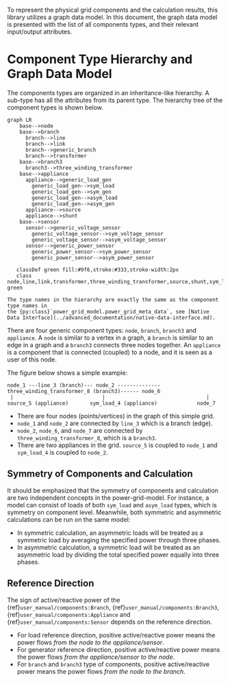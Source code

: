 <!--
SPDX-FileCopyrightText: Contributors to the Power Grid Model project <powergridmodel@lfenergy.org>

SPDX-License-Identifier: MPL-2.0
-->

To represent the physical grid components and the calculation results, this library utilizes a graph data model. In this
document, the graph data model is presented with the list of all components types, and their relevant input/output
attributes.

# Component Type Hierarchy and Graph Data Model

The components types are organized in an inheritance-like hierarchy. A sub-type has all the attributes from its parent
type. The hierarchy tree of the component types is shown below.

```{mermaid}
graph LR
    base-->node
    base-->branch
      branch-->line
      branch-->link
      branch-->generic_branch
      branch-->transformer      
    base-->branch3
      branch3-->three_winding_transformer
    base-->appliance
      appliance-->generic_load_gen
        generic_load_gen-->sym_load
        generic_load_gen-->sym_gen
        generic_load_gen-->asym_load
        generic_load_gen-->asym_gen
      appliance-->source
      appliance-->shunt
    base-->sensor
      sensor-->generic_voltage_sensor
        generic_voltage_sensor-->sym_voltage_sensor
        generic_voltage_sensor-->asym_voltage_sensor
      sensor-->generic_power_sensor
        generic_power_sensor-->sym_power_sensor
        generic_power_sensor-->asym_power_sensor
     
   classDef green fill:#9f6,stroke:#333,stroke-width:2px
   class node,line,link,transformer,three_winding_transformer,source,shunt,sym_load,sym_gen,asym_load,asym_gen,sym_voltage_sensor,asym_voltage_sensor,sym_power_sensor,asym_power_sensor green
```

```{note}
The type names in the hierarchy are exactly the same as the component type names in
the {py:class}`power_grid_model.power_grid_meta_data`, see [Native Data Interface](../advanced_documentation/native-data-interface.md).
```

There are four generic component types: `node`, `branch`, `branch3` and `appliance`. 
A `node` is similar to a vertex in a graph, a `branch` is similar to an edge in a graph and a `branch3` connects three nodes
together. An `appliance` is a component that is connected (coupled) to a node, and it is seen as a user of this node.

The figure below shows a simple example:

```
node_1 ---line_3 (branch)--- node_2 --------------three_winding_transformer_8 (branch3)------ node_6
 |                             |                                 |
source_5 (appliance)       sym_load_4 (appliance)             node_7
```

* There are four nodes (points/vertices) in the graph of this simple grid.
* `node_1` and `node_2` are connected by `line_3` which is a branch (edge).
* `node_2`, `node_6`, and `node_7` are connected by `three_winding_transformer_8`, which is a `branch3`.
* There are two appliances in the grid. `source_5` is coupled to `node_1` and `sym_load_4` is coupled
  to `node_2`.

## Symmetry of Components and Calculation

It should be emphasized that the symmetry of components and calculation are two independent concepts in the power-grid-model. For
instance, a model can consist of loads of both `sym_load` and `asym_load` types, which is symmetry on component level.
Meanwhile, both symmetric and asymmetric calculations can be run on the same model:

* In symmetric calculation, an asymmetric loads will be treated as a symmetric load by averaging the specified power
  through three phases.
* In asymmetric calculation, a symmetric load will be treated as an asymmetric load by dividing the total
  specified power equally into three phases.

## Reference Direction

The sign of active/reactive power of the {ref}`user_manual/components:Branch`, {ref}`user_manual/components:Branch3`, {ref}`user_manual/components:Appliance` and
{ref}`user_manual/components:Sensor` depends on the reference direction.

* For load reference direction, positive active/reactive power means the power flows *from the node to the appliance/sensor*.
* For generator reference direction, positive active/reactive power means the power flows *from the appliance/sensor to the node*.
* For `branch` and `branch3` type of components, positive active/reactive power means the power flows *from the node to the branch*.